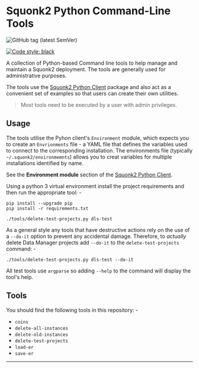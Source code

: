 # Squonk2 Python Command-Line Tools

![GitHub tag (latest SemVer)](https://img.shields.io/github/v/tag/informaticsmatters/squonk2-python-cl-tools)

[![Code style: black](https://img.shields.io/badge/code%20style-black-000000.svg)](https://github.com/psf/black)

A collection of Python-based Command line tools to help manage and maintain
a Squonk2 deployment. The tools are generally used for administrative purposes.

The tools use the [Squonk2 Python Client] package and also act as a convenient
set of examples so that users can create their own utilities.

>   Most tools need to be executed by a user with admin privileges.

## Usage
The tools utilise the Pyhon client's `Environment` module, which expects
you to create an `Envrionments` file - a YAML file that defines the
variables used to connect to the corresponding installation. The environments
file (typically `~/.squonk2/environmemnts`) allows you to creat variables
for multiple installations identified by name.

See the **Environment module** section of the [Squonk2 Python Client].

Using a python 3 virtual environment install the project requirements
and then run the appropriate tool: -

    pip install --upgrade pip
    pip install -r requirements.txt

    ./tools/delete-test-projects.py dls-test

As a general style any tools that have destructive actions rely on the use of
a `--do-it` option to prevent any accidental damage. Therefore, to _actually_
delete Data Manager projects add `--do-it` to the `delete-test-projects`
command: -

    ./tools/delete-test-projects.py dls-test --do-it

All test tools use `argparse` so adding `--help` to the command will
display the tool's help.

## Tools
You should find the following tools in this repository: -

- `coins`
- `delete-all-instances`
- `delete-old-instances`
- `delete-test-projects`
- `load-er`
- `save-er`

---

[Squonk2 Python Client]: https://github.com/InformaticsMatters/squonk2-python-client
